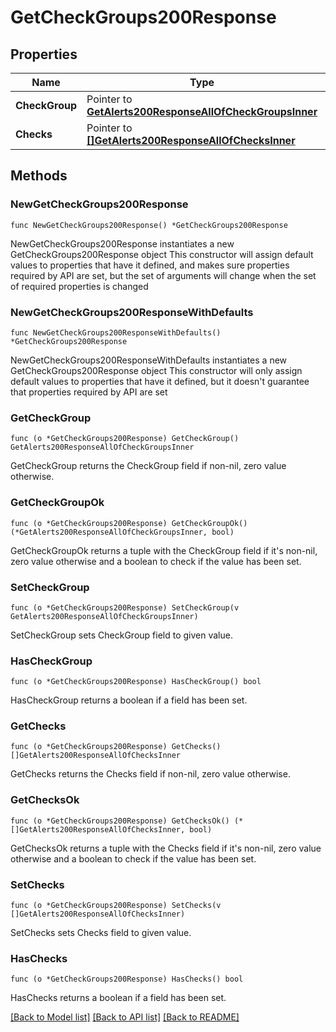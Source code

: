 # GetCheckGroups200Response

## Properties

Name | Type | Description | Notes
------------ | ------------- | ------------- | -------------
**CheckGroup** | Pointer to [**GetAlerts200ResponseAllOfCheckGroupsInner**](GetAlerts200ResponseAllOfCheckGroupsInner.md) |  | [optional] 
**Checks** | Pointer to [**[]GetAlerts200ResponseAllOfChecksInner**](GetAlerts200ResponseAllOfChecksInner.md) |  | [optional] 

## Methods

### NewGetCheckGroups200Response

`func NewGetCheckGroups200Response() *GetCheckGroups200Response`

NewGetCheckGroups200Response instantiates a new GetCheckGroups200Response object
This constructor will assign default values to properties that have it defined,
and makes sure properties required by API are set, but the set of arguments
will change when the set of required properties is changed

### NewGetCheckGroups200ResponseWithDefaults

`func NewGetCheckGroups200ResponseWithDefaults() *GetCheckGroups200Response`

NewGetCheckGroups200ResponseWithDefaults instantiates a new GetCheckGroups200Response object
This constructor will only assign default values to properties that have it defined,
but it doesn't guarantee that properties required by API are set

### GetCheckGroup

`func (o *GetCheckGroups200Response) GetCheckGroup() GetAlerts200ResponseAllOfCheckGroupsInner`

GetCheckGroup returns the CheckGroup field if non-nil, zero value otherwise.

### GetCheckGroupOk

`func (o *GetCheckGroups200Response) GetCheckGroupOk() (*GetAlerts200ResponseAllOfCheckGroupsInner, bool)`

GetCheckGroupOk returns a tuple with the CheckGroup field if it's non-nil, zero value otherwise
and a boolean to check if the value has been set.

### SetCheckGroup

`func (o *GetCheckGroups200Response) SetCheckGroup(v GetAlerts200ResponseAllOfCheckGroupsInner)`

SetCheckGroup sets CheckGroup field to given value.

### HasCheckGroup

`func (o *GetCheckGroups200Response) HasCheckGroup() bool`

HasCheckGroup returns a boolean if a field has been set.

### GetChecks

`func (o *GetCheckGroups200Response) GetChecks() []GetAlerts200ResponseAllOfChecksInner`

GetChecks returns the Checks field if non-nil, zero value otherwise.

### GetChecksOk

`func (o *GetCheckGroups200Response) GetChecksOk() (*[]GetAlerts200ResponseAllOfChecksInner, bool)`

GetChecksOk returns a tuple with the Checks field if it's non-nil, zero value otherwise
and a boolean to check if the value has been set.

### SetChecks

`func (o *GetCheckGroups200Response) SetChecks(v []GetAlerts200ResponseAllOfChecksInner)`

SetChecks sets Checks field to given value.

### HasChecks

`func (o *GetCheckGroups200Response) HasChecks() bool`

HasChecks returns a boolean if a field has been set.


[[Back to Model list]](../README.md#documentation-for-models) [[Back to API list]](../README.md#documentation-for-api-endpoints) [[Back to README]](../README.md)



